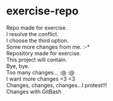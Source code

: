 # exercise-repo
Repo made for exercise. <br>
I resolve the conflict. <br>
I choose the third option. <br>
Some more changes from me. :-* <br>
Repository made for exercise. <br>
This project will contain. <br>
Bye, bye. <br>
Too many changes... :@ :@ <br>
I want more changes <3 <3 <br>
Changes, changes, changes...I protest!!! <br>
Changes with GitBash <br>

